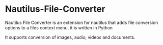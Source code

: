 # Nautilus-File-Converter
Nautilus File Converter is an extension for nautilus that adds file conversion options to a files context menu, it is written in Python

It supports conversion of images, audio, videos and documents.
